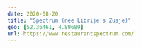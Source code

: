 ```yaml
---
date: 2020-08-20
title: "Spectrum (nee Librije's Zusje)"
geo: [52.36461, 4.89689]
url: https://www.restaurantspectrum.com/
---
```

